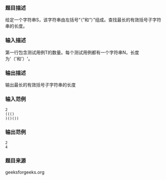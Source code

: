 ### 题目描述
给定一个字符串S，该字符串由左括号“（”和“）”组成。查找最长的有效括号子字符串的长度。
### 输入描述
第一行包含测试用例T的数量。每个测试用例都有一个字符串N，长度为'（'和'）'。
### 输出描述
输出最长的有效括号子字符串的长度
### 输入范例
```
2
((()
)()())
```
### 输出范例
```
2
4
```
### 题目来源
geeksforgeeks.org

